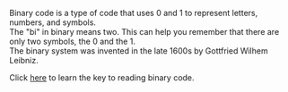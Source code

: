 Binary code is a type of code that uses 0 and 1 to represent letters, numbers, and symbols.  
The "bi" in binary means two. This can help you remember that there are only two symbols, the 0 and the 1.  
The binary system was invented in the late 1600s by Gottfried Wilhem Leibniz.  

Click [here](start.md) to learn the key to reading binary code.   
